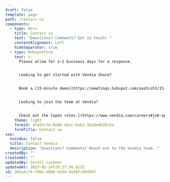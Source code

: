 ```yaml
---
draft: false
template: page
path: /contact-us
components:
  - type: Hero
    title: Contact us
    text: "Questions? Comments? Get in touch! "
    contentAlignment: Left
    hideSeparator: true
  - type: HubspotForm
    text: >-
      Please allow for 1—2 business days for a response. 


      Looking to get started with Vendia Share?


      Book a [15-minute demo](https://meetings.hubspot.com/aashish3/15-minute-demo-of-vendia-share) or [contact sales](https://meetings.hubspot.com/aashish3/contact-sales).


      Looking to join the team at Vendia?


      Check out the [open roles.](https://www.vendia.com/careers#job-openings)
    theme: light
    formId: 4fa9fc7e-8e96-45ec-bab2-1b29edb20c5e
    formTitle: Contact us
seo:
  noindex: false
  title: Contact Vendia
  description: "Questions? Comments? Reach out to the Vendia team. "
createdBy: ""
createdAt: ""
updatedBy: Caroll Casbeer
updatedAt: 2023-02-24T20:27:36.622Z
id: 302a4c74-fd0e-4666-b434-8e387c08d56f
---
```

